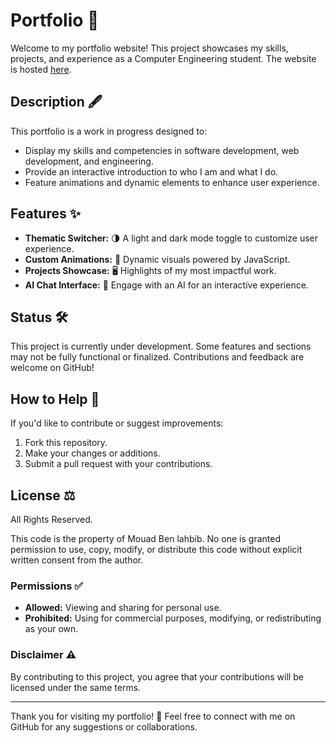 # Portfolio 🎨

Welcome to my portfolio website! This project showcases my skills, projects, and experience as a Computer Engineering student. The website is hosted [here](https://popolekok0.github.io/Portfolio/).

## Description 🖋️

This portfolio is a work in progress designed to:  
- Display my skills and competencies in software development, web development, and engineering.  
- Provide an interactive introduction to who I am and what I do.  
- Feature animations and dynamic elements to enhance user experience.

## Features ✨

- **Thematic Switcher:** 🌗 A light and dark mode toggle to customize user experience.  
- **Custom Animations:** 🎥 Dynamic visuals powered by JavaScript.  
- **Projects Showcase:** 🖥️ Highlights of my most impactful work.  
- **AI Chat Interface:** 🤖 Engage with an AI for an interactive experience.

## Status 🛠️

This project is currently under development. Some features and sections may not be fully functional or finalized. Contributions and feedback are welcome on GitHub!

## How to Help 🤝

If you'd like to contribute or suggest improvements:  
1. Fork this repository.  
2. Make your changes or additions.  
3. Submit a pull request with your contributions.

## License ⚖️

All Rights Reserved.

This code is the property of Mouad Ben lahbib. No one is granted permission to use, copy, modify, or distribute this code without explicit written consent from the author.


### Permissions ✅
- **Allowed:** Viewing and sharing for personal use.  
- **Prohibited:** Using for commercial purposes, modifying, or redistributing as your own.

### Disclaimer ⚠️
By contributing to this project, you agree that your contributions will be licensed under the same terms.

---

Thank you for visiting my portfolio! 🌟 Feel free to connect with me on GitHub for any suggestions or collaborations.

